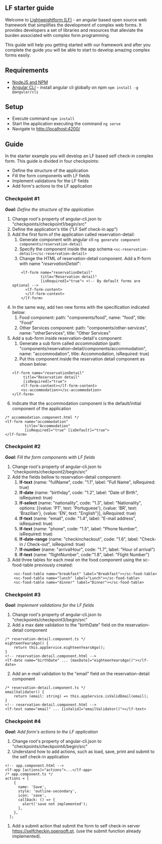## LF starter guide
Welcome to [Lightweightform (LF)](https://bitbucket.org/opensoftgitrepo/lightweightform) - 
an angular based open source web framework that simplifies the development of 
complex web forms. It provides developers a set of libraries and resources 
that alleviate the burden associated with complex form programming.

This guide will help you getting started with our framework and after you complete 
the guide you will be able to start to develop amazing complex forms easily.

## Requirements
* [NodeJS and NPM](https://nodejs.org/en/)
* [Angular CLI](https://cli.angular.io/) - install angular cli globally on npm `npm install -g @angular/cli`

## Setup
* Execute command `npm install`
* Start the application executing the command `ng serve`
* Navigate to [http://localhost:4200/](http://localhost:4200/)

## Guide
In the starter example you will develop an LF based self check-in complex form.
This guide is divided in four checkpoints:
* Define the structure of the application
* Fill the form components with LF fields
* Implement validations for the LF fields
* Add form's actions to the LF application


### Checkpoint #1
_**Goal:** Define the structure of the application_

1. Change root's property of angular-cli.json to "checkpoints/checkpoint1/begin/src"
1. Define the application's title ("LF Self check-in app")
1. Add the first form of the application called reservation-detail:
    1. Generate component with angular cli `ng generate component components/reservation-detail`
    2. Specify the component inside the app schema 
    `<sc-reservation-detail></sc-reservation-detail>`
    3. Change the HTML of reservation-detail component. 
    Add a lf-form with name "*reservationDetail*":
    ```
        <lf-form name="reservationDetail"
                 title="Reservation detail"
                 [isRequired]="true"> <!-- By default forms are optional -->
          <lf-form-content>
          </lf-form-content>
        </lf-form>
    ```
1. In the same way, add two new forms with the specification indicated below:
    1. Food component: path: "components/food", name: "food", title: "Food"
    2. Other Services component: path: "components/other-services", name: "otherServices", title: "Other Services"
1. Add a sub-form inside reservation-detail's component:
    1. Generate a sub form called *accommodation* (path: "components/reservation-detail/components/accommodation", name: "accommodation", title: Accommodation, isRequired: true)
    2. Put this component inside the reservation detail component as shown below:
    ````
    <lf-form name="reservationDetail"
         title="Reservation detail"
         [isRequired]="true">
        <lf-form-content></lf-form-content>
        <sc-accommodation></sc-accommodation>
    </lf-form>
    ````
1. Indicate that the accommodation component is the default/initial component of the application
````
/* accommodation.component.html */
<lf-form name="accommodation"
         title="Accommodation"
         [isRequired]="true" [isDefault]="true">
</lf-form>
````

### Checkpoint #2
_**Goal:** Fill the form components with LF fields_

1. Change root's property of angular-cli.json to "checkpoints/checkpoint2/begin/src"
1. Add the fields bellow to reservation-detail component:
    1. **lf-text** (name: "fullName", code: "1.1", label: "Full Name", isRequired: true)
    2. **lf-date** (name: "birthday", code: "1.2", label: "Date of Birth", isRequired: true)
    3. **lf-select** (name: "nationality", code: "1.3", label: "Nationality", options: [{value: 'PT', text: 'Portuguese'}, {value: 'BR', text: 'Brazilian'}, {value: 'EN', text: "English"}], isRequired: true)
    4. **lf-text** (name: "email", code: "1.4", label: "E-mail address", isRequired: true)
    5. **lf-text** (name: "phone", code: "1.5", label: "Phone Number", isRequired: true)
    6. **lf-date-range** (name: "checkincheckout", code: "1.6", label: "Check-in / Check-out", isRequired: true)
    7. **lf-number** (name: "arrivalHour", code: "1.7", label: "Hour of arrival")
    8. **lf-text** (name: "flightNumber", code:"1.8", label: "Flight Number")
2. Add three tables for each meal on the food component using the sc-food-table previously created:
````
    <sc-food-table name="breakfast" label="Breakfast"></sc-food-table>
    <sc-food-table name="lunch" label="Lunch"></sc-food-table>
    <sc-food-table name="dinner" label="Dinner"></sc-food-table>
````

### Checkpoint #3
_**Goal:** Implement validations for the LF fields_

1. Change root's property of angular-cli.json to "checkpoints/checkpoint3/begin/src"
1. Add a max date validation to the "birthDate" field on the reservation-detail component
````
/* reservation-detail.component.ts */
eighteenYearsAgo() {
    return this.appService.eighteenYearsAgo();
}
<!-- reservation-detail.component.html -->
<lf-date name="birthDate" ... [maxDate]="eighteenYearsAgo()"></lf-date>
````
2. Add an e-mail validation to the "email" field on the reservation-detail component
````
/* reservation-detail.component.ts */
emailValidator() {
    return (email: string) => this.appService.isValidEmail(email);
}
<!-- reservation-detail.component.html -->
<lf-text name="email" ... [isValid]="emailValidator()"></lf-text>
````

### Checkpoint #4
_**Goal:** Add form's actions to the LF application_

1. Change root's property of angular-cli.json to "checkpoints/checkpoint4/begin/src"
1. Understand how to add actions, such as load, save, print and submit to the self check-in application
````
<!-- app.component.html -->
<lf-app [actions]="actions">...</lf-app>
/* app.component.ts */
actions = [
    {
      name: 'Save',
      style: 'outline-secondary',
      icon: 'save',
      callback: () => {
        alert('save not implemented');
      },
    },
  ];
````
1. Add a submit action that submit the form to self check-in server https://selfcheckin.opensoft.pt. (use the submit function already implemented).
